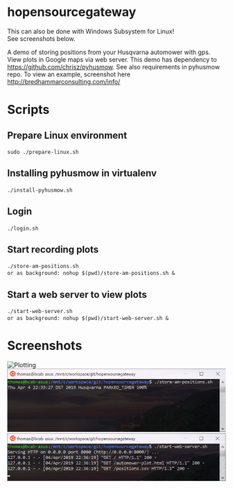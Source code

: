 # hopensourcegateway

This can also be done with Windows Subsystem for Linux!<br>
See screenshots below.

A demo of storing positions from your Husqvarna automower with gps.
View plots in Google maps via web server.
This demo has dependency to https://github.com/chrisz/pyhusmow.
See also requirements in pyhusmow repo.
To view an example, screenshot here http://bredhammarconsulting.com/info/

# Scripts
## Prepare Linux environment
    sudo ./prepare-linux.sh

## Installing pyhusmow in virtualenv
    ./install-pyhusmow.sh

## Login
    ./login.sh
    
## Start recording plots
    ./store-am-positions.sh
    or as background: nohup $(pwd)/store-am-positions.sh &

## Start a web server to view plots
    ./start-web-server.sh
    or as background: nohup $(pwd)/start-web-server.sh &

# Screenshots
![Plotting](http://wp.bredhammarconsulting.com/wp-content/uploads/2016/06/automower-plot-300x171.png)
![Store](https://github.com/twomas/hopensourcegateway/blob/master/screenshots/store-plot.png)
![Web](https://github.com/twomas/hopensourcegateway/blob/master/screenshots/web-plot.png)
